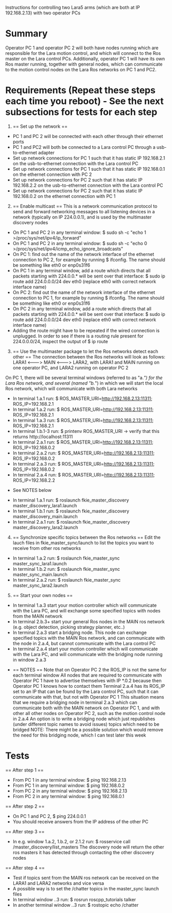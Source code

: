 Instructions for controlling two Lara5 arms (which are both at IP 192.168.2.13) with two operator PCs

# Summary
Operator PC 1 and operator PC 2 will both have nodes running which are responsible for the Lara motion control, and which will connect to the Ros master on the Lara control PCs.
Additionally, operator PC 1 will have its own Ros master running, together with general nodes, which can communicate to the motion control nodes on the Lara Ros networks on PC 1 and PC2.

# Requirements (Repeat these steps each time you reboot) - See the next subsections for tests for each step

1. == Set up the network ==
- PC 1 and PC 2 will be connected with each other through their ethernet ports
- PC 1 and PC2 will both be connected to a Lara control PC through a usb-to-ethernet adapter
- Set up network connections for PC 1 such that it has static IP 192.168.2.1 on the usb-to-ethernet connection with the Lara control PC
- Set up network connections for PC 1 such that it has static IP 192.168.0.1 on the ethernet connection with PC 2
- Set up network connections for PC 2 such that it has static IP 192.168.2.2 on the usb-to-ethernet connection with the Lara control PC
- Set up network connections for PC 2 such that it has static IP 192.168.0.2 on the ethernet connection with PC 1


2. == Enable multicast ==
This is a network communication protocol to send and forward networking messages to all listening devices in a network (typically on IP 224.0.0.1), and is used by the multimaster discovery nodes

- On PC 1 and PC 2 in any terminal window: $ sudo sh -c "echo 1 >/proc/sys/net/ipv4/ip_forward"
- On PC 1 and PC 2 in any terminal window: $ sudo sh -c "echo 0 >/proc/sys/net/ipv4/icmp_echo_ignore_broadcasts"
- On PC 1: find out the name of the network interface of the ethernet connection to PC 2, for example by running $ ifconfig. The name should be something like eth0 or enp0s31f6
- On PC 1 in any terminal window, add a route which directs that all packets starting with 224.0.0.* will be sent over that interface: $ sudo ip route add 224.0.0.0/24 dev eth0  (replace eth0 with correct network interface name)
- On PC 2: find out the name of the network interface of the ethernet connection to PC 1, for example by running $ ifconfig. The name should be something like eth0 or enp0s31f6
- On PC 2 in any terminal window, add a route which directs that all packets starting with 224.0.0.* will be sent over that interface: $ sudo ip route add 224.0.0.0/24 dev eth0  (replace eth0 with correct network interface name)
- Adding the route might have to be repeated if the wired connection is unplugged. In order to see if there is a routing rule present for 224.0.0.0/24, inspect the output of $ ip route


3. == Use the multimaster package to let the Ros networks detect each other ==
The connection between the Ros networks will look as follows: LARA1 <---> MAIN <---> LARA2, with LARA1 and MAIN running on one operator PC, and LARA2 running on operator PC 2

On PC 1, there will be several terminal windows (referred to as "a.*") for the Lara Ros network, and several (named "b.*") in which we will start the local Ros network, which will communicate with both Lara networks
- In terminal 1.a.1 run: $ ROS_MASTER_URI=http://192.168.2.13:11311; ROS_IP=192.168.2.1
- In terminal 1.a.2 run: $ ROS_MASTER_URI=http://192.168.2.13:11311; ROS_IP=192.168.2.1
- In terminal 1.a.3 run: $ ROS_MASTER_URI=http://192.168.2.13:11311; ROS_IP=192.168.2.1
- In terminal 1.b.1-3 run: $ printenv ROS_MASTER_URI   -> verify that this returns http://localhost:11311
- In terminal 2.a.1 run: $ ROS_MASTER_URI=http://192.168.2.13:11311; ROS_IP=192.168.0.2
- In terminal 2.a.2 run: $ ROS_MASTER_URI=http://192.168.2.13:11311; ROS_IP=192.168.0.2
- In terminal 2.a.3 run: $ ROS_MASTER_URI=http://192.168.2.13:11311; ROS_IP=192.168.0.2
- In terminal 2.a.4 run: $ ROS_MASTER_URI=http://192.168.2.13:11311; ROS_IP=192.168.2.2
* See NOTES below

- In terminal 1.a.1 run: $ roslaunch fkie_master_discovery master_discovery_lara1.launch
- In terminal 1.b.1 run: $ roslaunch fkie_master_discovery master_discovery_main.launch
- In terminal 2.a.1 run: $ roslaunch fkie_master_discovery master_discovery_lara2.launch


4. == Synchronize specific topics between the Ros networks ==
Edit the lauch files in fkie_master_sync/launch to list the topics you want to receive from other ros networks

- In terminal 1.a.2 run: $ roslaunch fkie_master_sync master_sync_lara1.launch
- In terminal 1.b.2 run: $ roslaunch fkie_master_sync master_sync_main.launch
- In terminal 2.a.2 run: $ roslaunch fkie_master_sync master_sync_lara2.launch


5. == Start your own nodes ==
- In terminal 1.a.3 start your motion controller which will communicate with the Lara PC, and will exchange some specified topics with nodes from the MAIN network
- In terminal 2.b.3+ start your general Ros nodes in the MAIN ros network (e.g. object detection, picking strategy planner, etc..)
- In terminal 2.a.3 start a bridging node. This node can exchange specified topics with the MAIN Ros network, and can communicate with the node in 2.a.4, but cannot communicate with the Lara control PC
- In terminal 2.a.4 start your motion controller which will communicate with the Lara PC, and will communicate with the bridging node running in window 2.a.3

* == NOTES ==
Note that on Operator PC 2 the ROS_IP is not the same for each terminal window
All nodes that are required to communicate with Operator PC 1 have to advertise themselves with IP *.0.2 because then Operator PC 1 knows how to contact them
Terminal 2.a.4 has its ROS_IP set to an IP that can be found by the Lara control PC, such that it can communicate with that, but not with Operator PC 1
This situation means that we require a bridging node in terminal 2.a.3 which can communicate both with the MAIN network on Operator PC 1, and with other all other nodes on Operator PC 2, such as the motion control node in 2.a.4
An option is to write a bridging node which just republishes (under different topic names to avoid issues) topics which need to be bridged
NOTE: There might be a possible solution which would remove the need for this bridging node, which I can test later this week



# Tests
== After step 1 ==
- From PC 1 in any terminal window: $ ping 192.168.2.13
- From PC 1 in any terminal window: $ ping 192.168.0.2
- From PC 2 in any terminal window: $ ping 192.168.2.13
- From PC 2 in any terminal window: $ ping 192.168.0.1

== After step 2 ==
- On PC 1 and PC 2, $ ping 224.0.0.1
- You should receive answers from the IP address of the other PC

== After step 3 ==
- In e.g. window 1.a.2, 1.b.2, or 2.1.2 run: $ rosservice call /master_discovery/list_masters
	The discovery node will return the other ros masters it has detected through contacting the other discovery nodes
	
== After step 4 ==
- Test if topics sent from the MAIN ros network can be received on the LARA1 and LARA2 networks and vice versa
- A possible way is to set the /chatter topics in the master_sync launch files
- In terminal window *.*.3 run: $ rosrun roscpp_tutorials talker
- In another terminal window *.*.3 run: $ rostopic echo /chatter



